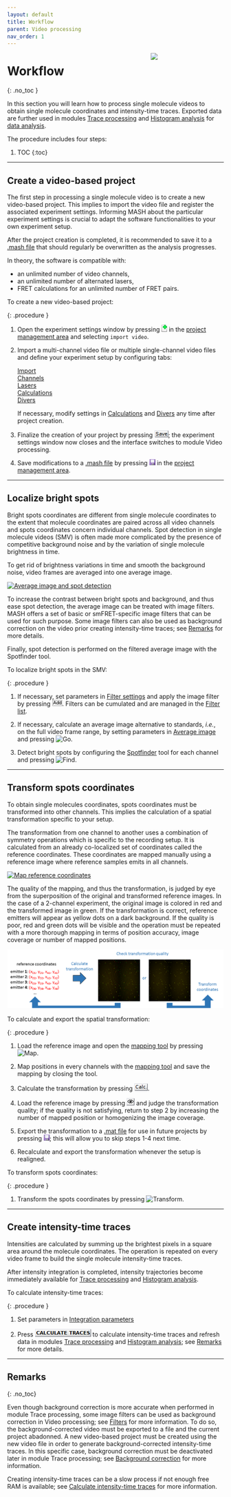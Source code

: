 ```yaml
---
layout: default
title: Workflow
parent: Video processing
nav_order: 1
---
```


<img src="../assets/images/logos/logo-video-processing_400px.png" width="170" style="float:right; margin-left: 15px;"/>

# Workflow
{: .no_toc }

In this section you will learn how to process single molecule videos to obtain single molecule coordinates and intensity-time traces. Exported data are further used in modules 
[Trace processing](../trace-processing.html) and 
[Histogram analysis](../histogram-analysis) for 
[data analysis](../tutorials/analyze-data.html).

The procedure includes four steps:

1. TOC
{:toc}


---

## Create a video-based project

The first step in processing a single molecule video is to create a new video-based project. 
This implies to import the video file and register the associated experiment settings. 
Informing MASH about the particular experiment settings is crucial to adapt the software functionalities to your own experiment setup.

After the project creation is completed, it is recommended to save it to a 
[.mash file](../output-files/mash-mash-project.html) that should regularly be overwritten as the analysis progresses.

In theory, the software is compatible with:

* an unlimited number of video channels,
* an unlimited number of alternated lasers,
* FRET calculations for an unlimited number of FRET pairs.

To create a new video-based project:

{: .procedure }
1. Open the experiment settings window by pressing 
   ![New project](../assets/images/gui/interface-but-newproj.png "New project") in the 
   [project management area](../Getting_started#project-management-area) and selecting `import video`.  
     
1. Import a multi-channel video file or multiple single-channel video files and define your experiment setup by configuring tabs:  
     
   [Import](../tutorials/set-experiment-settings/import-video.html#import)  
   [Channels](../tutorials/set-experiment-settings/import-video.html#channels)  
   [Lasers](../tutorials/set-experiment-settings/import-video.html#lasers)  
   [Calculations](../tutorials/set-experiment-settings/import-video.html#calculations)  
   [Divers](../tutorials/set-experiment-settings/import-video.html#divers)  
     
   If necessary, modify settings in 
   [Calculations](../tutorials/set-experiment-settings/import-video.html#calculations) and 
   [Divers](../tutorials/set-experiment-settings/import-video.html#divers) any time after project creation.  

     
1. Finalize the creation of your project by pressing 
   ![Save](../assets/images/gui/newproj-but-save.png); the experiment settings window now closes and the interface switches to module Video processing.  
     
1. Save modifications to a 
   [.mash file](../output-files/mash-mash-project.html) by pressing 
   ![Save project](../assets/images/gui/interface-but-saveproj.png "Save project") in the 
   [project management area](../Getting_started#project-management-area).


---

## Localize bright spots

Bright spots coordinates are different from single molecule coordinates to the extent that molecule coordinates are paired across all video channels and spots coordinates concern individual channels. 
Spot detection in single molecule videos (SMV) is often made more complicated by the presence of competitive background noise and by the variation of single molecule brightness in time.

To get rid of brightness variations in time and smooth the background noise, video frames are averaged into one average image.

<a class="plain" href="../assets/images/figures/VP-workflow-scheme-average-sf.png">![Average image and spot detection](../assets/images/figures/VP-workflow-scheme-average-sf.png "Average video and detect spots")</a>

To increase the contrast between bright spots and background, and thus ease spot detection, the average image can be treated with image filters. 
MASH offers a set of basic or smFRET-specific image filters that can be used for such purpose. 
Some image filters can also be used as background correction on the video prior creating intensity-time traces; see 
[Remarks](#remarks) for more details.

Finally, spot detection is performed on the filtered average image with the Spotfinder tool.

To localize bright spots in the SMV:

{: .procedure }
1. If necessary, set parameters in 
   [Filter settings](components/panel-edit-video.html#filter-settings) and apply the image filter by pressing 
   ![Add](../assets/images/gui/VP-but-add.png "Add"). Filters can be cumulated and are managed in the 
   [Filter list](components/panel-edit-video.html#filter-list).  
     
1. If necessary, calculate an average image alternative to standards, *i.e.*, on the full video frame range, by setting parameters in 
   [Average image](components/panel-molecule-coordinates.html#average-image) and pressing 
   ![Go](../assets/images/gui/VP-but-go.png "Go").  
     
1. Detect bright spots by configuring the 
   [Spotfinder](components/panel-molecule-coordinates.html#spotfinder) tool for each channel and pressing 
   ![Find](../assets/images/gui/VP-but-find.png "Find").


---

## Transform spots coordinates

To obtain single molecules coordinates, spots coordinates must be transformed into other channels. 
This implies the calculation of a spatial transformation specific to your setup.

The transformation from one channel to another uses a combination of symmetry operations which is specific to the recording setup. 
It is calculated from an already co-localized set of coordinates called the reference coordinates. 
These coordinates are mapped manually using a reference image where reference samples emits in all channels.

<a class="plain" href="../assets/images/figures/VP-workflow-scheme-map-reference.gif">![Map reference coordinates](../assets/images/figures/VP-workflow-scheme-map-reference.gif "Map reference coordinates")</a>

The quality of the mapping, and thus the transformation, is judged by eye from the superposition of the original and transformed reference images. 
In the case of a 2-channel experiment, the original image is colored in red and the transformed image in green. 
If the transformation is correct, reference emitters will appear as yellow dots on a dark background. 
If the quality is poor, red and green dots will be visible and the operation must be repeated with a more thorough mapping in terms of position accuracy, image coverage or number of mapped positions.

<a class="plain" href="../assets/images/figures/VP-workflow-scheme-transformation-calculation.png">![Transform spots coordinates](../assets/images/figures/VP-workflow-scheme-transformation-calculation.png "Transform spots coordinates")</a>

To calculate and export the spatial transformation:

{: .procedure }
1. Load the reference image and open the 
   [mapping tool](functionalities/use-mapping-tool.html) by pressing 
   ![Map](../assets/images/gui/VP-but-map.png "Map").  
     
1. Map positions in every channels with the 
   [mapping tool](functionalities/use-mapping-tool.html) and save the mapping by closing the tool.  
     
1. Calculate the transformation by pressing 
   ![Calc.](../assets/images/gui/VP-but-calcdot.png "Calc.").  
     
1. Load the reference image by pressing 
   ![View](../assets/images/gui/VP-but-view.png "View") and judge the transformation quality; 
   if the quality is not satisfying, return to step 2 by increasing the number of mapped position or homogenizing the image coverage.  
     
1. Export the transformation to a 
   [.mat file](../output-files/mat-transformation.html) for use in future projects by pressing 
   ![Save](../assets/images/gui/VP-but-save.png); this will allow you to skip steps 1-4 next time.  
     
1. Recalculate and export the transformation whenever the setup is realigned. 

To transform spots coordinates:

{: .procedure }
1. Transform the spots coordinates by pressing 
   ![Transform](../assets/images/gui/VP-but-transform.png "Transform").


---

## Create intensity-time traces

Intensities are calculated by summing up the brightest pixels in a square area around the molecule coordinates.
The operation is repeated on every video frame to build the single molecule intensity-time traces.

After intensity integration is completed, intensity trajectories become immediately available for 
[Trace processing](../trace-processing.html) and 
[Histogram analysis](../histogram-analysis.html).

To calculate intensity-time traces:

{: .procedure }
1. Set parameters in [Integration parameters](components/panel-intensity-integration.html#integration-parameters)  
     
1. Press 
   ![CALCULATE TRACES](../assets/images/gui/VP-but-calculatetraces.png "CALCULATE TRACES") to calculate intensity-time traces and refresh data in modules 
   [Trace processing](../trace-processing.html) and 
   [Histogram analysis](../histogram-analysis.html); see 
   [Remarks](#remarks) for more details.


---

## Remarks
{: .no_toc}

Even though background correction is more accurate when performed in module Trace processing, some image filters can be used as background correction in Video processing; see 
[Filters](components/panel-edit-video.html#filters) for more information.
To do so, the background-corrected video must be exported to a file and the current project abadonned. 
A new video-based project must be created using the new video file in order to generate background-corrected intensity-time traces. 
In this specific case, background correction must be deactivated later in module Trace processing; see
[Background correction](../trace-processing/components/panel-subimage-background-correction.html#background-correction) for more information.

Creating intensity-time traces can be a slow process if not enough free RAM is available; see 
[Calculate intensity-time traces](components/panel-intensity-integration.html#calculate-intensity-time-traces) for more information.

